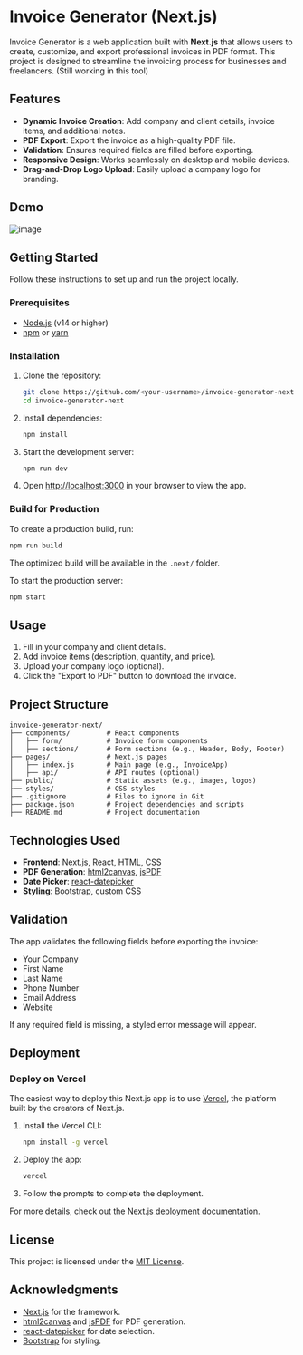 # Invoice Generator (Next.js)

Invoice Generator is a web application built with **Next.js** that allows users to create, customize, and export professional invoices in PDF format. This project is designed to streamline the invoicing process for businesses and freelancers. (Still working in this tool)

## Features

- **Dynamic Invoice Creation**: Add company and client details, invoice items, and additional notes.
- **PDF Export**: Export the invoice as a high-quality PDF file.
- **Validation**: Ensures required fields are filled before exporting.
- **Responsive Design**: Works seamlessly on desktop and mobile devices.
- **Drag-and-Drop Logo Upload**: Easily upload a company logo for branding.

## Demo
![image](https://github.com/user-attachments/assets/c98a8a65-94bb-40b8-bb4d-a3ad4428366a)


## Getting Started

Follow these instructions to set up and run the project locally.

### Prerequisites

- [Node.js](https://nodejs.org/) (v14 or higher)
- [npm](https://www.npmjs.com/) or [yarn](https://yarnpkg.com/)

### Installation

1. Clone the repository:
   ```bash
   git clone https://github.com/<your-username>/invoice-generator-next.git
   cd invoice-generator-next
   ```

2. Install dependencies:
   ```bash
   npm install
   ```

3. Start the development server:
   ```bash
   npm run dev
   ```

4. Open [http://localhost:3000](http://localhost:3000) in your browser to view the app.

### Build for Production

To create a production build, run:
```bash
npm run build
```
The optimized build will be available in the `.next/` folder.

To start the production server:
```bash
npm start
```

## Usage

1. Fill in your company and client details.
2. Add invoice items (description, quantity, and price).
3. Upload your company logo (optional).
4. Click the "Export to PDF" button to download the invoice.

## Project Structure

```
invoice-generator-next/
├── components/         # React components
│   ├── form/           # Invoice form components
│   ├── sections/       # Form sections (e.g., Header, Body, Footer)
├── pages/              # Next.js pages
│   ├── index.js        # Main page (e.g., InvoiceApp)
│   ├── api/            # API routes (optional)
├── public/             # Static assets (e.g., images, logos)
├── styles/             # CSS styles
├── .gitignore          # Files to ignore in Git
├── package.json        # Project dependencies and scripts
├── README.md           # Project documentation
```

## Technologies Used

- **Frontend**: Next.js, React, HTML, CSS
- **PDF Generation**: [html2canvas](https://github.com/niklasvh/html2canvas), [jsPDF](https://github.com/parallax/jsPDF)
- **Date Picker**: [react-datepicker](https://reactdatepicker.com/)
- **Styling**: Bootstrap, custom CSS

## Validation

The app validates the following fields before exporting the invoice:
- Your Company
- First Name
- Last Name
- Phone Number
- Email Address
- Website

If any required field is missing, a styled error message will appear.

## Deployment

### Deploy on Vercel

The easiest way to deploy this Next.js app is to use [Vercel](https://vercel.com/), the platform built by the creators of Next.js.

1. Install the Vercel CLI:
   ```bash
   npm install -g vercel
   ```

2. Deploy the app:
   ```bash
   vercel
   ```

3. Follow the prompts to complete the deployment.

For more details, check out the [Next.js deployment documentation](https://nextjs.org/docs/deployment).

## License

This project is licensed under the [MIT License](LICENSE).

## Acknowledgments

- [Next.js](https://nextjs.org/) for the framework.
- [html2canvas](https://github.com/niklasvh/html2canvas) and [jsPDF](https://github.com/parallax/jsPDF) for PDF generation.
- [react-datepicker](https://reactdatepicker.com/) for date selection.
- [Bootstrap](https://getbootstrap.com/) for styling.
